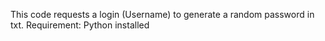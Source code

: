 This code requests a login (Username) to generate a random password in txt.
Requirement: Python installed
